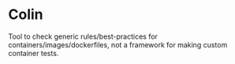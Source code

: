 # Colin

Tool to check generic rules/best-practices for containers/images/dockerfiles, not a framework for making custom container tests.
